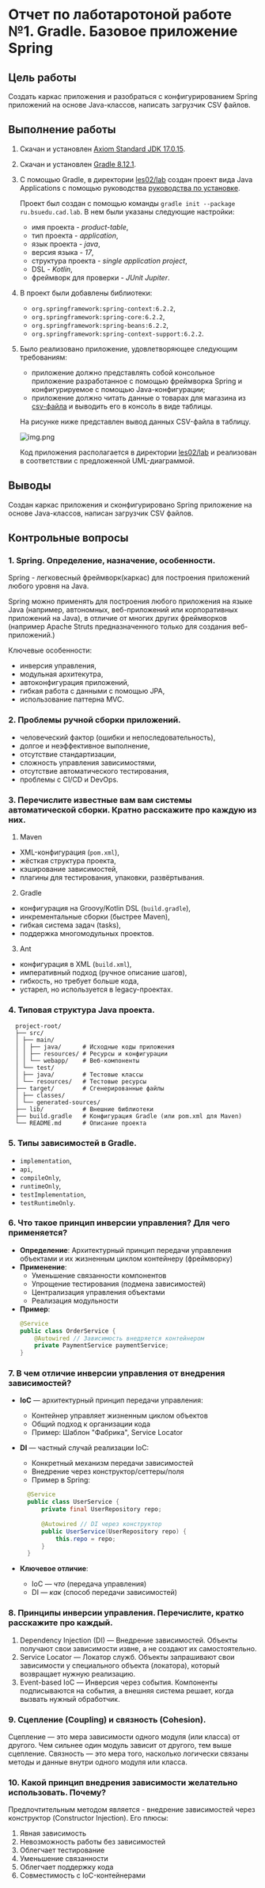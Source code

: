 # Отчет по лаботаротоной работе №1. Gradle. Базовое приложение Spring
## Цель работы
Создать каркас приложения и разобраться с конфигурированием Spring приложений на основе Java-классов, написать загрузчик CSV файлов.
## Выполнение работы
1. Скачан и установлен [Axiom Standard JDK 17.0.15](https://axiomjdk.ru/pages/downloads/#/java-17-lts).
2. Скачан и установлен [Gradle 8.12.1](https://gradle.org/releases/).
3. С помощью Gradle, в директории [les02/lab](/les02/lab/) создан проект вида Java Applications с помощью руководства [руководства по установке](https://docs.gradle.org/current/samples/sample_building_java_applications.html).

   Проект был создан с помощью команды ``gradle init --package ru.bsuedu.cad.lab``. В нем были указаны следующие настройки:

    * имя проекта - *product-table*,
    * тип проекта - *application*,
    * язык проекта - *java*,
    * версия языка - *17*,
    * структура проекта - *single application project*,
    * DSL - *Kotlin*,
    * фреймворк для проверки - *JUnit Jupiter*.

4. В проект были добавлены библиотеки:
    * ``org.springframework:spring-context:6.2.2``,
    * ``org.springframework:spring-core:6.2.2``,
    * ``org.springframework:spring-beans:6.2.2``,
    * ``org.springframework:spring-context-support:6.2.2``.
5. Было реализовано приложение, удовлетворяющее следующим требованиям:
    * приложение должно представлять собой консольное приложение разработанное с помощью фреймворка Spring и конфигурируемое с помощью Java-конфигурации;
    * приложение должно читать данные о товарах для магазина из [csv-файла](/les02/assets/product.csv) и выводить его в консоль в виде таблицы.

   На рисунке ниже представлен вывод данных CSV-файла в таблицу.

   ![img.png](../img.png)

   Код приложения располагается в директории [les02/lab](/les02/lab/) и реализован в соответствии с предложенной UML-диаграммой.
## Выводы
Создан каркас приложения и сконфигурировано Spring приложение на основе Java-классов, написан загрузчик CSV файлов.
## Контрольные вопросы
### 1. Spring. Определение, назначение, особенности.
Spring - легковесный фреймворк(каркас) для построения приложений любого уровня на Java.

Spring можно применять для построения любого приложения на языке Java (например, автономных, веб-приложений или корпоративных приложений на Java), в отличие от многих других фреймворков (например Apache Struts предназначенного только для создания веб-приложений.)

Ключевые особенности:
* инверсия управления,
* модульная архитекутра,
* автоконфигурация приложений,
* гибкая работа с данными с помощью JPA,
* использование паттерна MVC.

### 2. Проблемы ручной сборки приложений.
* человеческий фактор (ошибки и непоследовательность),
* долгое и неэффективное выполнение,
* отсутствие стандартизации,
* сложность управления зависимостями,
* отсутствие автоматического тестирования,
* проблемы с CI/CD и DevOps.
### 3. Перечислите известные вам вам системы автоматической сборки. Кратно расскажите про каждую из них.
1. Maven
* XML-конфигурация (`pom.xml`),
* жёсткая структура проекта,
* кэширование зависимостей,
* плагины для тестирования, упаковки, развёртывания.
2. Gradle
* конфигурация на Groovy/Kotlin DSL (`build.gradle`),
* инкрементальные сборки (быстрее Maven),
* гибкая система задач (tasks),
* поддержка многомодульных проектов.
3. Ant
* конфигурация в XML (`build.xml`),
* императивный подход (ручное описание шагов),
* гибкость, но требует больше кода,
* устарел, но используется в legacy-проектах.
### 4. Типовая структура Java проекта.
      project-root/
      ├── src/
      │ ├── main/
      │ │ ├── java/      # Исходные коды приложения
      │ │ ├── resources/ # Ресурсы и конфигурации
      │ │ └── webapp/    # Веб-компоненты 
      │ └── test/
      │ ├── java/        # Тестовые классы
      │ └── resources/   # Тестовые ресурсы
      ├── target/        # Сгенерированные файлы 
      │ ├── classes/
      │ └── generated-sources/
      ├── lib/           # Внешние библиотеки
      ├── build.gradle   # Конфигурация Gradle (или pom.xml для Maven)
      └── README.md      # Описание проекта
### 5. Типы зависимостей в Gradle.
* `implementation`,
* `api`,
* `compileOnly`,
* `runtimeOnly`,
* `testImplementation`,
* `testRuntimeOnly`.
### 6. Что такое принцип инверсии управления? Для чего применяется?
* **Определение**: Архитектурный принцип передачи управления объектами и их жизненным циклом контейнеру (фреймворку)
* **Применение**:
    - Уменьшение связанности компонентов
    - Упрощение тестирования (подмена зависимостей)
    - Централизация управления объектами
    - Реализация модульности
* **Пример**:
  ```java
  @Service
  public class OrderService {
      @Autowired // Зависимость внедряется контейнером
      private PaymentService paymentService;
  }
  ```
### 7. В чем отличие инверсии управления от внедрения зависимостей?

* **IoC** — архитектурный принцип передачи управления:
    - Контейнер управляет жизненным циклом объектов
    - Общий подход к организации кода
    - Пример: Шаблон "Фабрика", Service Locator

* **DI** — частный случай реализации IoC:
    - Конкретный механизм передачи зависимостей
    - Внедрение через конструктор/сеттеры/поля
    - Пример в Spring:
   ```java
     @Service
     public class UserService {
         private final UserRepository repo;
         
         @Autowired // DI через конструктор
         public UserService(UserRepository repo) {
             this.repo = repo;
         }
     }
   ```
* **Ключевое отличие**:
    - IoC — *что* (передача управления)
    - DI — *как* (способ передачи зависимостей)
### 8. Принципы инверсии управления. Перечислите, кратко расскажите про каждый.
1. Dependency Injection (DI) — Внедрение зависимостей. Объекты получают свои зависимости извне, а не создают их самостоятельно.
2. Service Locator — Локатор служб. Объекты запрашивают свои зависимости у специального объекта (локатора), который возвращает нужную реализацию.
3. Event-based IoC — Инверсия через события. Компоненты подписываются на события, а внешняя система решает, когда вызвать нужный обработчик.
### 9. Сцепление (Coupling) и связность (Cohesion).
Сцепление — это мера зависимости одного модуля (или класса) от другого. Чем сильнее один модуль зависит от другого, тем выше сцепление.
Связность — это мера того, насколько логически связаны методы и данные внутри одного модуля или класса.
### 10. Какой принцип внедрения зависимости желательно использовать. Почему?
Предпочтительным методом является - внедрение зависимостей через конструктор (Constructor Injection). Его плюсы:
1. Явная зависимость
2. Невозможность работы без зависимостей
3. Облегчает тестирование
4. Уменьшение связанности
5. Облегчает поддержку кода
6. Совместимость с IoC-контейнерами
